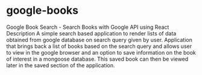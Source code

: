 # google-books

Google Book Search - Search Books with Google API using React
Description
A simple search based application to render lists of data obtained from google database on search query given by user. Application that brings back a list of books based on the search query and allows user to view in the google browser and an option to save information on the book of interest in a mongoose database. This saved book can then be viewed later in the saved section of the application.
